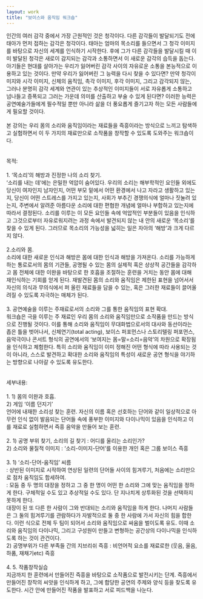 ```yaml
---
layout: work
title: "보이스와 움직임 워크숍"
---
```

<p>인간의 여러 감각 중에서 가장 근원적인 것은 청각이다. 다른 감각들이 발달되기도 전에 태아가 먼저 접하는 감각은 청각이다. 태아는 엄마의 목소리를 들으면서 그 청각 이미지를 바탕으로 자신의 세계를 인식하기 시작한다. 후에 그가 다른 감각들을 발달시킬 때 이미 발달된 청각은 새로이 감지되는 감각과 소통하면서 이 새로운 감각의 습득을 돕는다. 아기들은 현대를 살아가는 우리가 잃어버린 감각 사이의 자유로운 소통을 본능적으로 이용하고 있는 것이다. 만약 우리가 잃어버린 그 능력을 다시 찾을 수 있다면? 만약 청각이미지와 시각 이미지, 신체의 움직임, 촉각 이미지, 후각 이미지, 그리고 감각되지 않는, 그러나 분명히 감각 세계와 연관이 있는 추상적인 이미지들이 서로 자유롭게 소통하고 넘나들고 증폭되고 그러는 가운데 의미를 산출하고 부술 수 있게 된다면? 이러한 능력은 공연예술가들에게 필수적일 뿐만 아니라 삶을 더 풍요롭게 즐기고자 하는 모든 사람들에게 필요할 것이다.<br><br>본 강의는 우리 몸의 소리와 움직임이라는 재료들을 즉흥이라는 방식으로 느끼고 탐색하고 실험하면서 이 두 가지의 재료만으로 소작품을 창작할 수 있도록 도와주는 워크숍이다.<br><br><br>목적: <br><br>1. ‘목소리’의 해방과 진정한 나의 소리 찾기.<br>‘소리를 내는 데’에는 은밀한 억압이 숨어있다. 우리의 소리는 해부학적인 요인들 외에도 당신이 여자인지 남자인지, 어떤 부모 밑에서 어떤 환경에서 나고 자라고 생활하고 있는지, 당신이 어떤 스트레스를 가지고 있는지, 사회가 부추긴 경쟁의식에 얼마나 짓눌려 있는지, 주변에서 알려준 아름다운 소리에 대한 편협한 개념에 얼마나 부합하고 있는지에 따라서 결정된다. 소리를 이루는 이 모든 요인들 속에 억압적인 부분들이 있음을 인식하고 그것으로부터 자유로워지려는 과정 속에서 발견되지 않는 내 안의 새로운 ‘목소리’를 찾을 수 있게 된다. 그러므로 목소리의 가능성을 넓히는 일은 자아의 ‘해방’과 크게 다르지 않다.<br><br>2.소리와 몸.<br>소리에 대한 새로운 인식과 해방은 몸에 대한 인식과 해방을 가져온다. 소리를 가능하게 하는 통로로서의 몸의 기관들, 공명될 수 있는 몸의 실제적 혹은 상상적 공간들을 감각하고 몸 전체에 대한 이완을 바탕으로 한 호흡을 조절하는 훈련을 거치는 동안 몸에 대해 재인식하는 기회를 얻게 된다. 재발견된 몸의 소리와 움직임은 제한된 표현을 넘어서서 자신의 의식과 무의식에서 퍼 올린 재료들을 담을 수 있는, 혹은 그러한 재료들이 끌어올려질 수 있도록 자극하는 매체가 된다.<br><br>3. 공연예술을 이루는 주재료로서의 소리와 그를 통한 움직임의 표현 확대.<br>워크숍은 극을 이루는 주 재료인 우리 몸의 소리와 움직임만으로 소작품을 만드는 방식으로 진행될 것이다. 이를 통해 소리와 움직임이 무대화법으로서의 대사와 동선이라는 좁은 틀을 벗어나서, 신체연기(total acting), 보이스 퍼포먼스나 스토리텔링 퍼포먼스, 음악극이나 콘서트 형식의 공연에서의 ‘보여지는 몸=말=소리=음악’의 차원으로 확장됨을 인식하고 체험한다. 특히 소리와 움직임이 이미 정해진 어떤 형식에 따라 사용되는 것이 아니라, 스스로 발견하고 확대한 소리와 움직임의 특성이 새로운 공연 형식을 야기하는 방향으로 나아갈 수 있도록 유도한다.<br><br><br>세부내용: <br><br>1. 1) 몸의 이완과 호흡.<br>2) 게임 ‘이름 던지기’<br>언어에 내재한 소리성 찾는 훈련. 자신의 이름 혹은 선호하는 단어와 같이 일상적으로 아무런 인식 없이 발음되는 단어들 속에 풍부한 이미지와 다이나믹이 있음을 인식하고 이를 재료로 실험하면서 즉흥 음악을 만들어 보는 훈련.<br><br>2. 1) 공명 부위 찾기, 소리의 길 찾기 : 어디를 울리는 소리인가?<br>2) 소리와 물질적 이미지 : ‘소리-이미지-단어’를 이용한 개인 혹은 그룹 보이스 즉흥<br><br>3. 1) ‘소리-단어-움직임’ 씨름<br>: 상반된 이미지로 시작하여 연상된 일련의 단어들 사이의 힘겨루기, 처음에는 소리만으로 점차 움직임도 합세하여.<br>: 모둠 중 두 명의 대장을 정하고 그 중 한 명이 어떤 한 소리와 그에 맞는 움직임을 정하게 한다. 구체적일 수도 있고 추상적일 수도 있다. 단 지나치게 상투화된 것을 선택하지 못하게 한다.<br>대장이 된 또 다른 한 사람이 그와 반대되는 소리와 움직임을 하게 한다. 나머지 사람들은 그 둘의 힘겨루기를 관람하다가 자발적으로 둘 중 한 사람에 가서 자신의 힘을 합한다. 이런 식으로 전체 두 팀이 되어서 소리와 움직임으로 싸움을 벌이도록 유도. 이때 소리와 움직임의 다이나믹, 그리고 구성원이 만들고 변형하는 공간상의 다이나믹을 인식하도록 하는 것이 관건이다.<br>2) 공명부위가 다른 부족들 간의 지브리쉬 즉흥 : 비언어적 요소를 재료로한 (웃음, 울음, 하품, 재채기etc) 즉흥<br><br>4. 5. 작품창작실습<br>지금까지 한 훈련에서 만들어진 즉흥을 바탕으로 소작품으로 발전시키는 단계. 즉흥에서 만들어진 창작의 씨앗을 인식하게 하고, 그에 합당한 공연의 주제와 양식 등을 찾도록 유도한다. 시간 안에 만들어진 작품을 발표하고 서로 피드백을 나눈다.<br><br></p>
